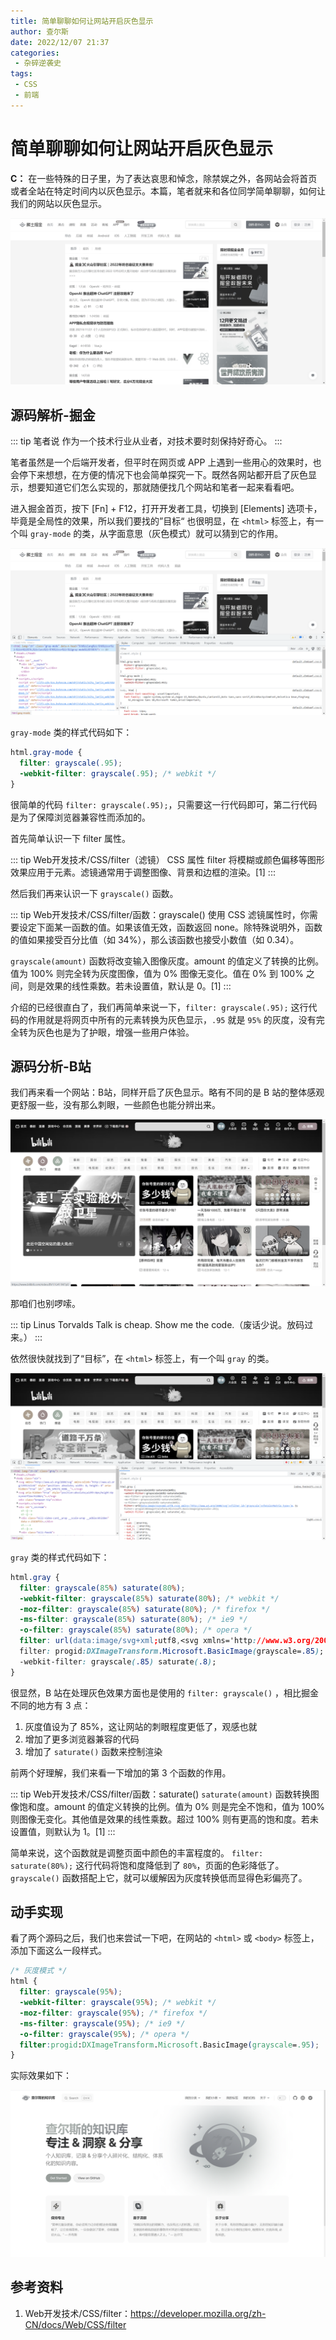 ```yaml
---
title: 简单聊聊如何让网站开启灰色显示
author: 查尔斯
date: 2022/12/07 21:37
categories:
 - 杂碎逆袭史
tags:
 - CSS
 - 前端
---
```


# 简单聊聊如何让网站开启灰色显示

**C：** 在一些特殊的日子里，为了表达哀思和悼念，除禁娱之外，各网站会将首页或者全站在特定时间内以灰色显示。本篇，笔者就来和各位同学简单聊聊，如何让我们的网站以灰色显示。

![202212072131211](../../../../../public/img/2022/12/07/202212072131211.png)

<!-- more-->

## 源码解析-掘金

::: tip 笔者说
作为一个技术行业从业者，对技术要时刻保持好奇心。
:::

笔者虽然是一个后端开发者，但平时在网页或 APP 上遇到一些用心的效果时，也会停下来想想，在方便的情况下也会简单探究一下。既然各网站都开启了灰色显示，想要知道它们怎么实现的，那就随便找几个网站和笔者一起来看看吧。

进入掘金首页，按下 [Fn] + F12，打开开发者工具，切换到 [Elements] 选项卡，毕竟是全局性的效果，所以我们要找的”目标“ 也很明显，在 `<html>` 标签上，有一个叫 `gray-mode` 的类，从字面意思（灰色模式）就可以猜到它的作用。

![202212072131521](../../../../../public/img/2022/12/07/202212072131521.png)

 `gray-mode` 类的样式代码如下：

```css
html.gray-mode {
  filter: grayscale(.95);
  -webkit-filter: grayscale(.95); /* webkit */
}
```

很简单的代码 `filter: grayscale(.95);`，只需要这一行代码即可，第二行代码是为了保障浏览器兼容性而添加的。

首先简单认识一下 filter 属性。

::: tip Web开发技术/CSS/filter（滤镜）
CSS 属性 filter 将模糊或颜色偏移等图形效果应用于元素。滤镜通常用于调整图像、背景和边框的渲染。[1]
:::

然后我们再来认识一下 `grayscale()` 函数。

::: tip Web开发技术/CSS/filter/函数：grayscale()
使用 CSS 滤镜属性时，你需要设定下面某一函数的值。如果该值无效，函数返回 none。除特殊说明外，函数的值如果接受百分比值（如 34%），那么该函数也接受小数值（如 0.34）。

`grayscale(amount)` 函数将改变输入图像灰度。amount 的值定义了转换的比例。值为 100% 则完全转为灰度图像，值为 0% 图像无变化。值在 0% 到 100% 之间，则是效果的线性乘数。若未设置值，默认是 0。[1]
:::

介绍的已经很直白了，我们再简单来说一下，`filter: grayscale(.95);` 这行代码的作用就是将网页中所有的元素转换为灰色显示，`.95` 就是 `95%` 的灰度，没有完全转为灰色也是为了护眼，增强一些用户体验。

## 源码分析-B站

我们再来看一个网站：B站，同样开启了灰色显示。略有不同的是 B 站的整体感观更舒服一些，没有那么刺眼，一些颜色也能分辨出来。

![202212072132211](../../../../../public/img/2022/12/07/202212072132211.png)

那咱们也别啰嗦。

::: tip Linus Torvalds
Talk is cheap. Show me the code.（废话少说。放码过来。）
:::

依然很快就找到了“目标”，在 `<html>` 标签上，有一个叫 `gray` 的类。

![202212072132521](../../../../../public/img/2022/12/07/202212072132521.png)

`gray` 类的样式代码如下：

```css
html.gray {
  filter: grayscale(85%) saturate(80%);
  -webkit-filter: grayscale(85%) saturate(80%); /* webkit */
  -moz-filter: grayscale(85%) saturate(80%); /* firefox */
  -ms-filter: grayscale(85%) saturate(80%); /* ie9 */
  -o-filter: grayscale(85%) saturate(80%); /* opera */
  filter: url(data:image/svg+xml;utf8,<svg xmlns='http://www.w3.org/2000/svg'><filter id='grayscale'><feColorMatrix type='matrix' values='0.3333 0.3333 0.3333 0 0 0.3333 0.3333 0.3333 0 0 0.3333 0.3333 0.3333 0 0 0 0 0 1 0'/></filter></svg>#grayscale);
  filter: progid:DXImageTransform.Microsoft.BasicImage(grayscale=.85);
  -webkit-filter: grayscale(.85) saturate(.8);
}
```

很显然，B 站在处理灰色效果方面也是使用的 `filter: grayscale()` ，相比掘金不同的地方有 3 点：

1. 灰度值设为了 85%，这让网站的刺眼程度更低了，观感也就
2. 增加了更多浏览器兼容的代码
3. 增加了 `saturate()` 函数来控制渲染

前两个好理解，我们来看一下增加的第 3 个函数的作用。

::: tip Web开发技术/CSS/filter/函数：saturate()
`saturate(amount)` 函数转换图像饱和度。amount 的值定义转换的比例。值为 0% 则是完全不饱和，值为 100% 则图像无变化。其他值是效果的线性乘数。超过 100% 则有更高的饱和度。若未设置值，则默认为 1。[1]
:::

简单来说，这个函数就是调整页面中颜色的丰富程度的。 `filter: saturate(80%);` 这行代码将饱和度降低到了 `80%`，页面的色彩降低了。 `grayscale()` 函数搭配上它，就可以缓解因为灰度转换低而显得色彩偏亮了。

## 动手实现

看了两个源码之后，我们也来尝试一下吧，在网站的 `<html>` 或 `<body>` 标签上，添加下面这么一段样式。

```css
/* 灰度模式 */
html {
  filter: grayscale(95%);
  -webkit-filter: grayscale(95%); /* webkit */
  -moz-filter: grayscale(95%); /* firefox */
  -ms-filter: grayscale(95%); /* ie9 */
  -o-filter: grayscale(95%); /* opera */
  filter:progid:DXImageTransform.Microsoft.BasicImage(grayscale=.95);
}
```

实际效果如下：

![202212072135211](../../../../../public/img/2022/12/07/202212072135211.png)

## 参考资料

1. Web开发技术/CSS/filter：https://developer.mozilla.org/zh-CN/docs/Web/CSS/filter